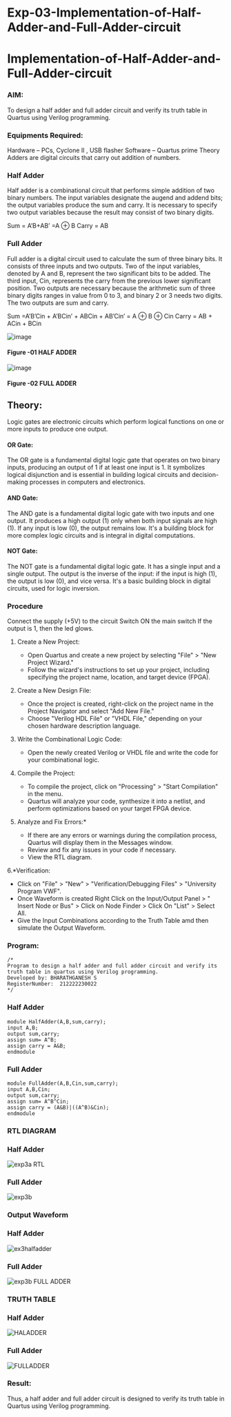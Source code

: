 # Exp-03-Implementation-of-Half-Adder-and-Full-Adder-circuit

# Implementation-of-Half-Adder-and-Full-Adder-circuit
### AIM:
To design a half adder and full adder circuit and verify its truth table in Quartus using Verilog programming.

### Equipments Required:
Hardware – PCs, Cyclone II , USB flasher
Software – Quartus prime
Theory
Adders are digital circuits that carry out addition of numbers.

### Half Adder
Half adder is a combinational circuit that performs simple addition of two binary numbers. The input variables designate the augend and addend bits; the output variables produce the sum and carry. It is necessary to specify two output variables because the result may consist of two binary digits.

Sum = A’B+AB’ =A ⊕ B Carry = AB

### Full Adder
Full adder is a digital circuit used to calculate the sum of three binary bits. It consists of three inputs and two outputs. Two of the input variables, denoted by A and B, represent the two significant bits to be added. The third input, Cin, represents the carry from the previous lower significant position. Two outputs are necessary because the arithmetic sum of three binary digits ranges in value from 0 to 3, and binary 2 or 3 needs two digits. The two outputs are sum and carry.

Sum =A’B’Cin + A’BCin’ + ABCin + AB’Cin’ = A ⊕ B ⊕ Cin Carry = AB + ACin + BCin

 ![image](https://user-images.githubusercontent.com/36288975/163552156-a13e5a56-c638-4110-97d9-8896907c8d25.png)

#### Figure -01 HALF ADDER 


![image](https://user-images.githubusercontent.com/36288975/163552057-b3547877-6d07-45b4-b7e0-bcfebfad9e1d.png)

#### Figure -02 FULL ADDER 
## Theory:
Logic gates are electronic circuits which perform logical functions on one or more inputs to produce one output.
#### OR Gate:
The OR gate is a fundamental digital logic gate that operates on two binary inputs, producing an output of 1 if at least one input is 1. It symbolizes logical disjunction and is essential in building logical circuits and decision-making processes in computers and electronics.
#### AND Gate:
The AND gate is a fundamental digital logic gate with two inputs and one output. It produces a high output (1) only when both input signals are high (1). If any input is low (0), the output remains low. It's a building block for more complex logic circuits and is integral in digital computations.
#### NOT Gate:
The NOT gate is a fundamental digital logic gate. It has a single input and a single output. The output is the inverse of the input: if the input is high (1), the output is low (0), and vice versa. It's a basic building block in digital circuits, used for logic inversion.

### Procedure

Connect the supply (+5V) to the circuit
Switch ON the main switch
If the output is 1, then the led glows.

1. Create a New Project:
   - Open Quartus and create a new project by selecting "File" > "New Project Wizard."
   - Follow the wizard's instructions to set up your project, including specifying the project name, location, and target device (FPGA).

2. Create a New Design File:
   - Once the project is created, right-click on the project name in the Project Navigator and select "Add New File."
   - Choose "Verilog HDL File" or "VHDL File," depending on your chosen hardware description language.

3. Write the Combinational Logic Code:
   - Open the newly created Verilog or VHDL file and write the code for your combinational logic.
     
4. Compile the Project:
   - To compile the project, click on "Processing" > "Start Compilation" in the menu.
   - Quartus will analyze your code, synthesize it into a netlist, and perform optimizations based on your target FPGA device.

5. Analyze and Fix Errors:*
   - If there are any errors or warnings during the compilation process, Quartus will display them in the Messages window.
   - Review and fix any issues in your code if necessary.
   - View the RTL diagram.

6.*Verification:
   - Click on "File" > "New" > "Verification/Debugging Files" > "University Program VWF".
   - Once Waveform is created Right Click on the Input/Output Panel > " Insert Node or Bus" > Click on Node Finder > Click On "List" > Select All.
   - Give the Input Combinations according to the Truth Table amd then simulate the Output Waveform.
### Program:
```
/*
Program to design a half adder and full adder circuit and verify its truth table in quartus using Verilog programming.
Developed by: BHARATHGANESH S
RegisterNumber:  212222230022
*/
```
### Half Adder
```
module HalfAdder(A,B,sum,carry);
input A,B;
output sum,carry;
assign sum= A^B;
assign carry = A&B;
endmodule
```
### Full Adder
```
module FullAdder(A,B,Cin,sum,carry);
input A,B,Cin;
output sum,carry;
assign sum= A^B^Cin;
assign carry = (A&B)|((A^B)&Cin);
endmodule
```
### RTL DIAGRAM
### Half Adder
![exp3a RTL](https://github.com/bharathganeshsivasankaran/Exp-02-Implementation-of-Half-Adder-and-Full-Adder-circuit/assets/119478098/21b8e6bb-6e21-4aa3-b0f0-744b1ca9ce0a)
### Full Adder
![exp3b](https://github.com/bharathganeshsivasankaran/Exp-02-Implementation-of-Half-Adder-and-Full-Adder-circuit/assets/119478098/c5226ba2-6b7a-413f-bc35-39f351b2425c)

### Output Waveform
### Half Adder
![ex3halfadder](https://github.com/bharathganeshsivasankaran/Exp-02-Implementation-of-Half-Adder-and-Full-Adder-circuit/assets/119478098/d74502ad-b909-495b-8c8e-323eec0c3eac)
### Full Adder
![exp3b FULL ADDER](https://github.com/bharathganeshsivasankaran/Exp-02-Implementation-of-Half-Adder-and-Full-Adder-circuit/assets/119478098/b775e525-3ef6-4e6e-b502-c3bd94c0657d)

### TRUTH TABLE 
### Half Adder
![HALADDER](https://github.com/bharathganeshsivasankaran/Exp-02-Implementation-of-Half-Adder-and-Full-Adder-circuit/assets/119478098/2a164203-31f7-4c75-80eb-bd791d6e29e8)
### Full Adder
![FULLADDER](https://github.com/bharathganeshsivasankaran/Exp-02-Implementation-of-Half-Adder-and-Full-Adder-circuit/assets/119478098/d4372249-11be-4609-80d7-296c0a482f2c)

### Result:
Thus, a half adder and full adder circuit is designed to verify its truth table in Quartus using Verilog
programming.
